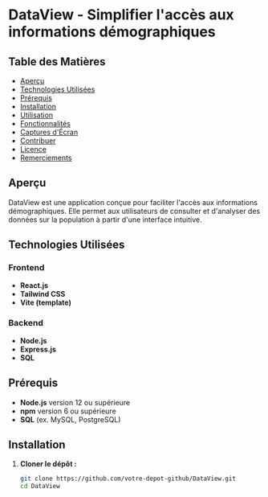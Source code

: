 # DataView - Simplifier l'accès aux informations démographiques

## Table des Matières
- [Aperçu](#aperçu)
- [Technologies Utilisées](#technologies-utilisées)
- [Prérequis](#prérequis)
- [Installation](#installation)
- [Utilisation](#utilisation)
- [Fonctionnalités](#fonctionnalités)
- [Captures d'Écran](#captures-décran)
- [Contribuer](#contribuer)
- [Licence](#licence)
- [Remerciements](#remerciements)

## Aperçu
DataView est une application conçue pour faciliter l'accès aux informations démographiques. Elle permet aux utilisateurs de consulter et d'analyser des données sur la population à partir d'une interface intuitive.

## Technologies Utilisées
### Frontend
- **React.js**
- **Tailwind CSS**
- **Vite (template)**

### Backend
- **Node.js**
- **Express.js**
- **SQL**

## Prérequis
- **Node.js** version 12 ou supérieure
- **npm** version 6 ou supérieure
- **SQL** (ex. MySQL, PostgreSQL)

## Installation
1. **Cloner le dépôt :**
   ```bash
   git clone https://github.com/votre-depot-github/DataView.git
   cd DataView
